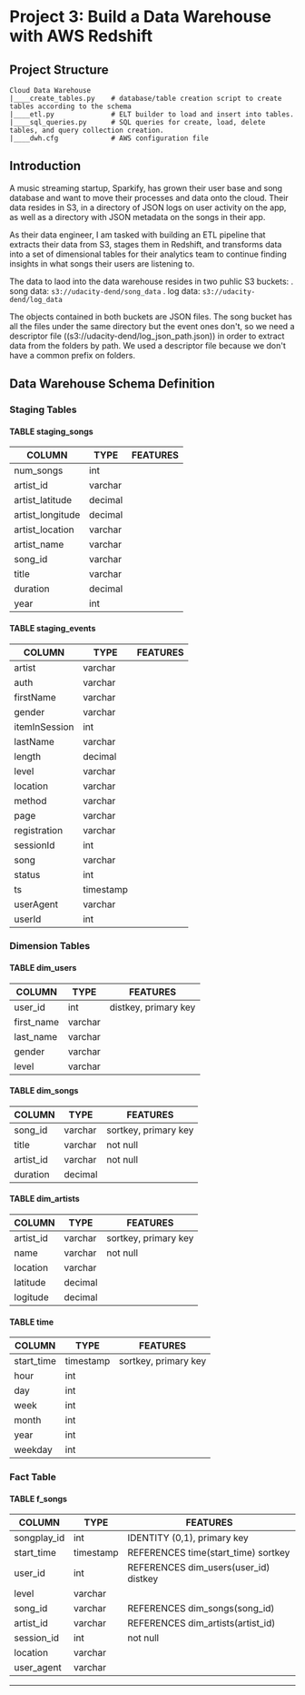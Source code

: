 # Project 3: Build a Data Warehouse with AWS Redshift 

## Project Structure

```
Cloud Data Warehouse
|____create_tables.py    # database/table creation script to create tables according to the schema
|____etl.py              # ELT builder to load and insert into tables.
|____sql_queries.py      # SQL queries for create, load, delete tables, and query collection creation.
|____dwh.cfg             # AWS configuration file
```

## Introduction

A music streaming startup, Sparkify, has grown their user base and song database and want to move their processes and data onto the cloud. Their data resides in S3, in a directory of JSON logs on user activity on the app, as well as a directory with JSON metadata on the songs in their app.

As their data engineer, I am tasked with building an ETL pipeline that extracts their data from S3, stages them in Redshift, and transforms data into a set of dimensional tables for their analytics team to continue finding insights in what songs their users are listening to. 

The data to laod into the data warehouse resides in two puhlic S3 buckets:
. song data: `s3://udacity-dend/song_data`
. log data: `s3://udacity-dend/log_data`

The objects contained in both buckets are JSON files. The song bucket has all the files under the same directory but
the event ones don't, so we need a descriptor file ((s3://udacity-dend/log_json_path.json)) in order to extract data from the folders by path. We used a descriptor file because we don't have a common prefix on folders.

## Data Warehouse Schema Definition 

### Staging Tables

#### TABLE staging_songs

| COLUMN | TYPE | FEATURES |
| ------ | ---- | ------- |
|num_songs| int| |
|artist_id| varchar| |
|artist_latitude | decimal | |
|artist_longitude| decimal| |
|artist_location| varchar| |
|artist_name | varchar | |
|song_id| varchar| |
|title| varchar| |
|duration | decimal | |
|year | int | |


#### TABLE staging_events

| COLUMN | TYPE | FEATURES |
| ------ | ---- | ------- |
|artist| varchar| |
|auth| varchar| |
|firstName | varchar | |
|gender| varchar| |
|itemInSession | int| |
|lastName | varchar | |
|length| decimal| |
|level| varchar| |
|location | varchar| |
|method | varchar| |
|page | varchar | |
|registration| varchar| |
|sessionId| int| |
|song | varchar| |
|status| int| |
|ts| timestamp| |
|userAgent| varchar| |
|userId| int| |


### Dimension Tables

#### TABLE dim_users

| COLUMN | TYPE | FEATURES |
| ------ | ---- | ------- |
|user_id| int| distkey, primary key |
|first_name| varchar| |
|last_name | varchar | |
|gender| varchar| |
|level| varchar| |


#### TABLE dim_songs

| COLUMN | TYPE | FEATURES |
| ------ | ---- | ------- |
|song_id| varchar| sortkey, primary key |
|title| varchar| not null |
|artist_id | varchar | not null |
|duration| decimal| |


#### TABLE dim_artists

| COLUMN | TYPE | FEATURES |
| ------ | ---- | ------- |
|artist_id| varchar| sortkey, primary key |
|name| varchar| not null |
|location | varchar | |
|latitude| decimal| |
|logitude| decimal| |


#### TABLE time

| COLUMN | TYPE | FEATURES |
| ------ | ---- | ------- |
|start_time| timestamp| sortkey, primary key |
|hour| int| |
|day| int| |
|week| int| |
|month| int| |
|year| int| |
|weekday| int| |


### Fact Table

#### TABLE f_songs

| COLUMN | TYPE | FEATURES |
| ------ | ---- | ------- |
|songplay_id| int| IDENTITY (0,1), primary key |
|start_time| timestamp| REFERENCES  time(start_time) sortkey|
|user_id | int | REFERENCES  dim_users(user_id) distkey|
|level| varchar| |
|song_id| varchar| REFERENCES  dim_songs(song_id)|
|artist_id | varchar | REFERENCES  dim_artists(artist_id)|
|session_id| int| not null |
|location| varchar| |
|user_agent| varchar| |


---------------------------------------